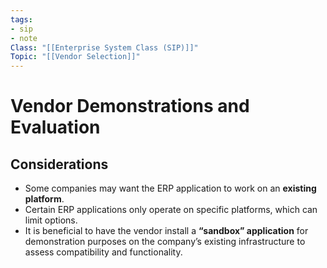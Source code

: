 ```yaml
---
tags:
- sip
- note
Class: "[[Enterprise System Class (SIP)]]"
Topic: "[[Vendor Selection]]"
---
```


# Vendor Demonstrations and Evaluation

## Considerations

- Some companies may want the ERP application to work on an **existing platform**.
- Certain ERP applications only operate on specific platforms, which can limit options.
- It is beneficial to have the vendor install a **“sandbox” application** for demonstration purposes on the company’s existing infrastructure to assess compatibility and functionality.
